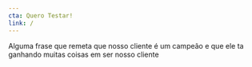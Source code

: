 ```yaml
---
cta: Quero Testar!
link: /
---
```


Alguma frase que remeta que nosso cliente é um campeão e que ele ta ganhando muitas coisas em ser nosso cliente